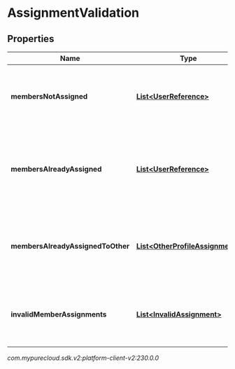 # AssignmentValidation


## Properties

| Name | Type | Description | Notes |
| ------------ | ------------- | ------------- | ------------- |
| **membersNotAssigned** | [**List&lt;UserReference&gt;**](UserReference) | The list of users that are not assigned to any custom performance profile |  [optional] |
| **membersAlreadyAssigned** | [**List&lt;UserReference&gt;**](UserReference) | The list of users that are already assigned to the requesting custom performance profile |  [optional] |
| **membersAlreadyAssignedToOther** | [**List&lt;OtherProfileAssignment&gt;**](OtherProfileAssignment) | The list of users that are already assigned to other custom performance profiles |  [optional] |
| **invalidMemberAssignments** | [**List&lt;InvalidAssignment&gt;**](InvalidAssignment) | The list of user id that are invalid for the gamfication service to handle |  [optional] |




_com.mypurecloud.sdk.v2:platform-client-v2:230.0.0_
